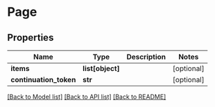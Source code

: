 # Page

## Properties

| Name                   | Type             | Description | Notes      |
| ---------------------- | ---------------- | ----------- | ---------- |
| **items**              | **list[object]** |             | [optional] |
| **continuation_token** | **str**          |             | [optional] |

[[Back to Model list]](../README.md#documentation-for-models) [[Back to API list]](../README.md#documentation-for-api-endpoints) [[Back to README]](../README.md)
